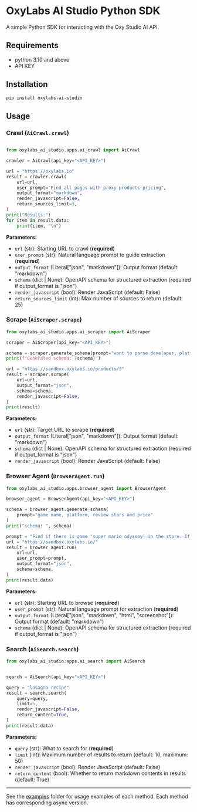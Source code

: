 # OxyLabs AI Studio Python SDK

A simple Python SDK for interacting with the Oxy Studio AI API.

## Requirements
- python 3.10 and above
- API KEY

## Installation

```bash
pip install oxylabs-ai-studio
```

## Usage

### Crawl (`AiCrawl.crawl`)

```python

from oxylabs_ai_studio.apps.ai_crawl import AiCrawl

crawler = AiCrawl(api_key="<API_KEY>")

url = "https://oxylabs.io"
result = crawler.crawl(
    url=url,
    user_prompt="Find all pages with proxy products pricing",
    output_format="markdown",
    render_javascript=False,
    return_sources_limit=3,
)
print("Results:")
for item in result.data:
    print(item, "\n")

```

**Parameters:**
- `url` (str): Starting URL to crawl (**required**)
- `user_prompt` (str): Natural language prompt to guide extraction (**required**)
- `output_format` (Literal["json", "markdown"]): Output format (default: "markdown")
- `schema` (dict | None): OpenAPI schema for structured extraction (required if output_format is "json")
- `render_javascript` (bool): Render JavaScript (default: False)
- `return_sources_limit` (int): Max number of sources to return (default: 25)

### Scrape (`AiScraper.scrape`)

```python
from oxylabs_ai_studio.apps.ai_scraper import AiScraper

scraper = AiScraper(api_key="<API_KEY>")

schema = scraper.generate_schema(prompt="want to parse developer, platform, type, price game title, genre (array) and description")
print(f"Generated schema: {schema}")

url = "https://sandbox.oxylabs.io/products/3"
result = scraper.scrape(
    url=url,
    output_format="json",
    schema=schema,
    render_javascript=False,
)
print(result)

```
**Parameters:**
- `url` (str): Target URL to scrape (**required**)
- `output_format` (Literal["json", "markdown"]): Output format (default: "markdown")
- `schema` (dict | None): OpenAPI schema for structured extraction (required if output_format is "json")
- `render_javascript` (bool): Render JavaScript (default: False)

### Browser Agent (`BrowserAgent.run`)

```python
from oxylabs_ai_studio.apps.browser_agent import BrowserAgent

browser_agent = BrowserAgent(api_key="<API_KEY>")

schema = browser_agent.generate_schema(
    prompt="game name, platform, review stars and price"
)
print("schema: ", schema)

prompt = "Find if there is game 'super mario odyssey' in the store. If there is, find the price. Use search bar to find the game."
url = "https://sandbox.oxylabs.io/"
result = browser_agent.run(
    url=url,
    user_prompt=prompt,
    output_format="json",
    schema=schema,
)
print(result.data)
```

**Parameters:**
- `url` (str): Starting URL to browse (**required**)
- `user_prompt` (str): Natural language prompt for extraction (**required**)
- `output_format` (Literal["json", "markdown", "html", "screenshot"]): Output format (default: "markdown")
- `schema` (dict | None): OpenAPI schema for structured extraction (required if output_format is "json")

### Search (`AiSearch.search`)

```python
from oxylabs_ai_studio.apps.ai_search import AiSearch


search = AiSearch(api_key="<API_KEY>")

query = "lasagna recipe"
result = search.search(
    query=query,
    limit=5,
    render_javascript=False,
    return_content=True,
)
print(result.data)
```

**Parameters:**
- `query` (str): What to search for (**required**)
- `limit` (int): Maximum number of results to return (default: 10, maximum: 50)
- `render_javascript` (bool): Render JavaScript (default: False)
- `return_content` (bool): Whether to return markdown contents in results (default: True)

---
See the [examples](https://github.com/oxylabs/oxylabs-ai-studio-py/tree/main/examples) folder for usage examples of each method. Each method has corresponding async version.
